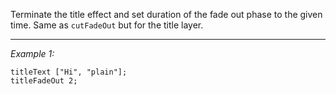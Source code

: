 Terminate the title effect and set duration of the fade out phase to the given time. Same as `cutFadeOut` but for the title layer.


---
*Example 1:*
```sqf
titleText ["Hi", "plain"];
titleFadeOut 2;
```